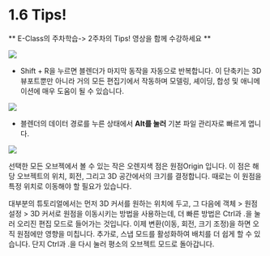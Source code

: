 
# 1.6 Tips! 

** E-Class의 주차학습-> 2주차의  Tips!  영상을 함께 수강하세요 ** 

<image src="https://vagon.io/blog/assets/images/nik-image-001.gif" with="600" hight="400"> 

- Shift + R을 누르면 블렌더가 마지막 동작을 자동으로 반복합니다. 이 단축키는 3D 뷰포트뿐만 아니라 거의 모든 편집기에서 작동하며 모델링, 셰이딩, 합성 및 애니메이션에 매우 도움이 될 수 있습니다. 

<image src="https://vagon.io/blog/assets/images/nik-image-003.gif" with="600" hight="400"> 

- 블렌더의 데이터 경로를 누른 상태에서 **Alt를 눌러** 기본 파일 관리자로 빠르게 엽니다. 
  
<image src="https://vagon.io/blog/assets/images/nik-image-006.gif" with="600" hight="400"> 

선택한 모든 오브젝에서 볼 수 있는 작은 오렌지색 점은 원점Origin 입니다. 이 점은 해당 오브젝트의 위치, 회전, 그리고 3D 공간에서의 크기를 결정합니다. 때로는 이 원점을 특정 위치로 이동해야 할 필요가 있습니다.

대부분의 튜토리얼에서는 먼저 3D 커서를 원하는 위치에 두고, 그 다음에 객체 > 원점 설정 > 3D 커서로 원점을 이동시키는 방법을 사용하는데, 더 빠른 방법은 Ctrl과 .을 눌러 오리진 편집 모드로 들어가는 것입니다. 이제 변환(이동, 회전, 크기 조정)을 하면 오직 원점에만 영향을 미칩니다. 추가로, 스냅 모드를 활성화하여 배치를 더 쉽게 할 수 있습니다. 단지 Ctrl과 .을 다시 눌러 평소의 오브젝트 모드로 돌아갑니다.

